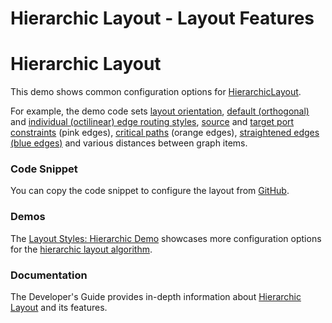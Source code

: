 <!--
 //////////////////////////////////////////////////////////////////////////////
 // @license
 // This file is part of yFiles for HTML 2.6.
 // Use is subject to license terms.
 //
 // Copyright (c) 2000-2023 by yWorks GmbH, Vor dem Kreuzberg 28,
 // 72070 Tuebingen, Germany. All rights reserved.
 //
 //////////////////////////////////////////////////////////////////////////////
-->
# Hierarchic Layout - Layout Features

# Hierarchic Layout

This demo shows common configuration options for [HierarchicLayout](https://docs.yworks.com/yfileshtml/#/api/HierarchicLayout).

For example, the demo code sets [layout orientation](https://docs.yworks.com/yfileshtml/#/api/HierarchicLayout#layoutOrientation), [default (orthogonal)](https://docs.yworks.com/yfileshtml/#/api/HierarchicLayout#edgeLayoutDescriptor) and [individual (octilinear) edge routing styles](https://docs.yworks.com/yfileshtml/#/api/HierarchicLayoutData#edgeLayoutDescriptors), [source](https://docs.yworks.com/yfileshtml/#/api/HierarchicLayoutData#sourcePortConstraints) and [target port constraints](https://docs.yworks.com/yfileshtml/#/api/HierarchicLayoutData#targetPortConstraints) (pink edges), [critical paths](https://docs.yworks.com/yfileshtml/#/api/HierarchicLayoutData#criticalEdgePriorities) (orange edges), [straightened edges (blue edges)](https://docs.yworks.com/yfileshtml/#/api/SimplexNodePlacer#straightenEdges) and various distances between graph items.

### Code Snippet

You can copy the code snippet to configure the layout from [GitHub](https://github.com/yWorks/yfiles-for-html-demos/blob/master/demos/layout-features/hierarchic/Hierarchic.ts).

### Demos

The [Layout Styles: Hierarchic Demo](../../showcase/layoutstyles/index.html?layout=hierarchic&sample=hierarchic) showcases more configuration options for the [hierarchic layout algorithm](https://docs.yworks.com/yfileshtml/#/api/HierarchicLayout).

### Documentation

The Developer's Guide provides in-depth information about [Hierarchic Layout](https://docs.yworks.com/yfileshtml/#/dguide/hierarchical_layout) and its features.
